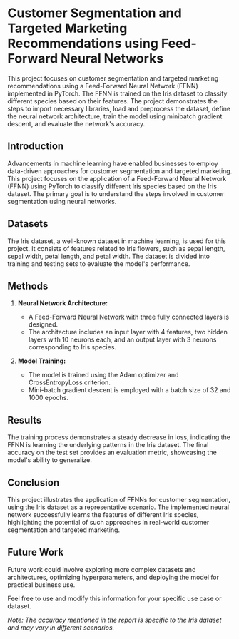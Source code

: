 # Customer Segmentation and Targeted Marketing Recommendations using Feed-Forward Neural Networks

This project focuses on customer segmentation and targeted marketing recommendations using a Feed-Forward Neural Network (FFNN) implemented in PyTorch. The FFNN is trained on the Iris dataset to classify different species based on their features. The project demonstrates the steps to import necessary libraries, load and preprocess the dataset, define the neural network architecture, train the model using minibatch gradient descent, and evaluate the network's accuracy.



## Introduction

Advancements in machine learning have enabled businesses to employ data-driven approaches for customer segmentation and targeted marketing. This project focuses on the application of a Feed-Forward Neural Network (FFNN) using PyTorch to classify different Iris species based on the Iris dataset. The primary goal is to understand the steps involved in customer segmentation using neural networks.

## Datasets

The Iris dataset, a well-known dataset in machine learning, is used for this project. It consists of features related to Iris flowers, such as sepal length, sepal width, petal length, and petal width. The dataset is divided into training and testing sets to evaluate the model's performance.

## Methods

1. **Neural Network Architecture:**
   - A Feed-Forward Neural Network with three fully connected layers is designed.
   - The architecture includes an input layer with 4 features, two hidden layers with 10 neurons each, and an output layer with 3 neurons corresponding to Iris species.

2. **Model Training:**
   - The model is trained using the Adam optimizer and CrossEntropyLoss criterion.
   - Mini-batch gradient descent is employed with a batch size of 32 and 1000 epochs.

## Results

The training process demonstrates a steady decrease in loss, indicating the FFNN is learning the underlying patterns in the Iris dataset. The final accuracy on the test set provides an evaluation metric, showcasing the model's ability to generalize.

## Conclusion

This project illustrates the application of FFNNs for customer segmentation, using the Iris dataset as a representative scenario. The implemented neural network successfully learns the features of different Iris species, highlighting the potential of such approaches in real-world customer segmentation and targeted marketing.

## Future Work

Future work could involve exploring more complex datasets and architectures, optimizing hyperparameters, and deploying the model for practical business use.

Feel free to use and modify this information for your specific use case or dataset.

*Note: The accuracy mentioned in the report is specific to the Iris dataset and may vary in different scenarios.*




